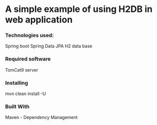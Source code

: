 # A simple example of using H2DB in web application 

### Technologies used:
Spring boot
Spring Data JPA
H2 data base

### Required software
TomCat9 server

### Installing
mvn clean install -U

### Built With
Maven - Dependency Management

